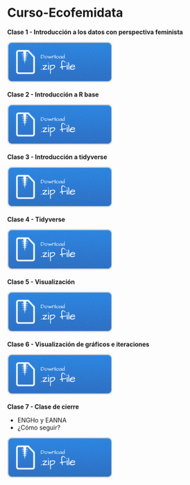 # Curso-Ecofemidata

__Clase 1 - Introducción a los datos con perspectiva feminista__

[![](img/Download.png)](clase1.rar)

__Clase 2 - Introducción a R base__

[![](img/Download.png)](clase2.rar)

__Clase 3 - Introducción a tidyverse__

[![](img/Download.png)](clase3.rar)

__Clase 4 - Tidyverse__

[![](img/Download.png)](clase4.rar)

__Clase 5 - Visualización__

[![](img/Download.png)](clase5.rar)

__Clase 6 - Visualización de gráficos e iteraciones__

[![](img/Download.png)](clase6.rar)

__Clase 7 - Clase de cierre__

 + ENGHo y EANNA
 + ¿Cómo seguir?


[![](img/Download.png)](clase7.rar)
